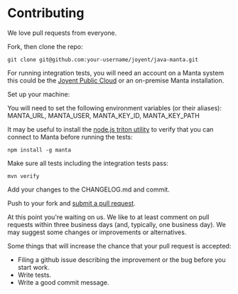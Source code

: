 # Contributing

We love pull requests from everyone.

Fork, then clone the repo:

    git clone git@github.com:your-username/joyent/java-manta.git

For running integration tests, you will need an account on a Manta system this could
be the [Joyent Public Cloud](https://www.joyent.com/public-cloud) or an 
on-premise Manta installation. 

Set up your machine:

You will need to set the following environment variables (or their aliases):
    MANTA_URL, MANTA_USER, MANTA_KEY_ID, MANTA_KEY_PATH

It may be useful to install the [node.js triton utility](https://www.npmjs.com/package/manta) 
to verify that you can connect to Manta before running the tests:

    npm install -g manta
    
Make sure all tests including the integration tests pass:

    mvn verify

Add your changes to the CHANGELOG.md and commit.

Push to your fork and [submit a pull request][pr].

[pr]: https://github.com/joyent/java-manta/compare/

At this point you're waiting on us. We like to at least comment on pull requests
within three business days (and, typically, one business day). We may suggest
some changes or improvements or alternatives.

Some things that will increase the chance that your pull request is accepted:

* Filing a github issue describing the improvement or the bug before you start work.
* Write tests.
* Write a good commit message.
